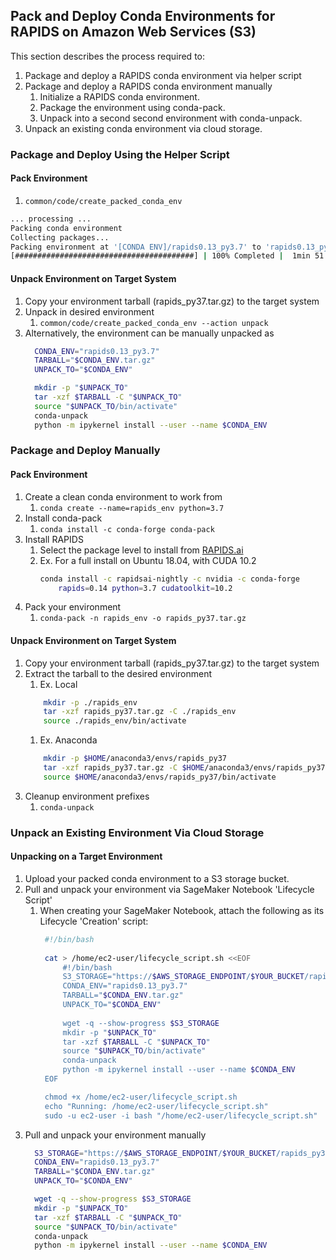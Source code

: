 ## **Pack and Deploy Conda Environments for RAPIDS on Amazon Web Services (S3)**
This section describes the process required to:
1. Package and deploy a RAPIDS conda environment via helper script
1. Package and deploy a RAPIDS conda environment manually
    1. Initialize a RAPIDS conda environment.
    1. Package the environment using conda-pack.
    1. Unpack into a second second environment with conda-unpack.
1. Unpack an existing conda environment via cloud storage.

### **Package and Deploy Using the Helper Script**
#### Pack Environment
1. `common/code/create_packed_conda_env`
```bash
... processing ...
Packing conda environment
Collecting packages...
Packing environment at '[CONDA ENV]/rapids0.13_py3.7' to 'rapids0.13_py3.7.tar.gz'
[########################################] | 100% Completed |  1min 51.1s
```

#### Unpack Environment on Target System
1. Copy your environment tarball (rapids_py37.tar.gz) to the target system
1. Unpack in desired environment
    1. `common/code/create_packed_conda_env --action unpack` 
1. Alternatively, the environment can be manually unpacked as
    ```bash
      CONDA_ENV="rapids0.13_py3.7"
      TARBALL="$CONDA_ENV.tar.gz"
      UNPACK_TO="$CONDA_ENV"
   
      mkdir -p "$UNPACK_TO"
      tar -xzf $TARBALL -C "$UNPACK_TO"
      source "$UNPACK_TO/bin/activate"
      conda-unpack
      python -m ipykernel install --user --name $CONDA_ENV
    ```

### **Package and Deploy Manually**
#### Pack Environment
1. Create a clean conda environment to work from
    1. `conda create --name=rapids_env python=3.7`
1. Install conda-pack
    1. `conda install -c conda-forge conda-pack`
1. Install RAPIDS
    1. Select the package level to install from [RAPIDS.ai](rapids.ai/start.html)
    1. Ex. For a full install on Ubuntu 18.04, with CUDA 10.2
        ```bash
        conda install -c rapidsai-nightly -c nvidia -c conda-forge
            rapids=0.14 python=3.7 cudatoolkit=10.2
        ```
1. Pack your environment
    1. `conda-pack -n rapids_env -o rapids_py37.tar.gz`
    
#### Unpack Environment on Target System 
1. Copy your environment tarball (rapids_py37.tar.gz) to the target system
1. Extract the tarball to the desired environment
    1. Ex. Local
    ```bash
        mkdir -p ./rapids_env
        tar -xzf rapids_py37.tar.gz -C ./rapids_env
        source ./rapids_env/bin/activate
    ```
   1. Ex. Anaconda
    ```bash
        mkdir -p $HOME/anaconda3/envs/rapids_py37
        tar -xzf rapids_py37.tar.gz -C $HOME/anaconda3/envs/rapids_py37
        source $HOME/anaconda3/envs/rapids_py37/bin/activate 
    ```
1. Cleanup environment prefixes
    1. `conda-unpack`

### **Unpack an Existing Environment Via Cloud Storage**
#### Unpacking on a Target Environment
1. Upload your packed conda environment to a S3 storage bucket.
1. Pull and unpack your environment via SageMaker Notebook 'Lifecycle Script'
    1. When creating your SageMaker Notebook, attach the following as its Lifecycle 'Creation' script:
       ```bash
        #!/bin/bash
        
        cat > /home/ec2-user/lifecycle_script.sh <<EOF
            #!/bin/bash
            S3_STORAGE="https://$AWS_STORAGE_ENDPOINT/$YOUR_BUCKET/rapids_py37.tar.gz"
            CONDA_ENV="rapids0.13_py3.7"
            TARBALL="$CONDA_ENV.tar.gz"
            UNPACK_TO="$CONDA_ENV"
           
            wget -q --show-progress $S3_STORAGE
            mkdir -p "$UNPACK_TO"
            tar -xzf $TARBALL -C "$UNPACK_TO"
            source "$UNPACK_TO/bin/activate"
            conda-unpack
            python -m ipykernel install --user --name $CONDA_ENV
        EOF
   
        chmod +x /home/ec2-user/lifecycle_script.sh
        echo "Running: /home/ec2-user/lifecycle_script.sh"
        sudo -u ec2-user -i bash "/home/ec2-user/lifecycle_script.sh"
        ```
1. Pull and unpack your environment manually
    ```bash
      S3_STORAGE="https://$AWS_STORAGE_ENDPOINT/$YOUR_BUCKET/rapids_py37.tar.gz"
      CONDA_ENV="rapids0.13_py3.7"
      TARBALL="$CONDA_ENV.tar.gz"
      UNPACK_TO="$CONDA_ENV"
   
      wget -q --show-progress $S3_STORAGE
      mkdir -p "$UNPACK_TO"
      tar -xzf $TARBALL -C "$UNPACK_TO"
      source "$UNPACK_TO/bin/activate"
      conda-unpack
      python -m ipykernel install --user --name $CONDA_ENV
    ```